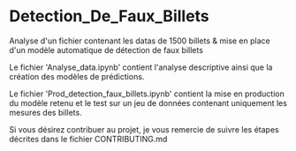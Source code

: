 # Detection_De_Faux_Billets
Analyse d'un fichier contenant les datas de 1500 billets &amp; mise en place d'un modèle automatique de détection de faux billets

Le fichier 'Analyse_data.ipynb' contient l'analyse descriptive ainsi que la création des modèles de prédictions.

Le fichier 'Prod_detection_faux_billets.ipynb' contient la mise en production du modèle retenu et le test sur un jeu de données contenant uniquement les mesures des billets.

Si vous désirez contribuer au projet, je vous remercie de suivre les étapes décrites dans le fichier CONTRIBUTING.md

